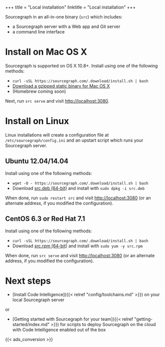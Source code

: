 +++
title = "Local installation"
linktitle = "Local installation"
+++

Sourcegraph in an all-in-one binary (`src`) which includes:

- a Sourcegraph server with a Web app and Git server
- a command line interface

# Install on Mac OS X

Sourcegraph is supported on OS X 10.8+. Install using one of the following methods:

* `curl -sSL https://sourcegraph.com/.download/install.sh | bash`
* [Download a gzipped static binary for Mac OS X](https://sourcegraph.com/.download/latest/darwin-amd64/src.gz)
* (Homebrew coming soon)

Next, run `src serve` and visit [http://localhost:3080](http://localhost:3080).

# Install on Linux

Linux installations will create a configuration file at `/etc/sourcegraph/config.ini` and
an upstart script which runs your Sourcegraph server.

## Ubuntu 12.04/14.04

Install using one of the following methods:

* `wget -O - https://sourcegraph.com/.download/install.sh | bash`
* Download [src.deb (64-bit)](https://sourcegraph.com/.download/latest/linux-amd64/src.deb)
and install with `sudo dpkg -i src.deb`

When done, run `sudo restart src` and visit [http://localhost:3080](http://localhost:3080)
(or an alternate address, if you modified the configuration).

## CentOS 6.3 or Red Hat 7.1

Install using one of the following methods:

* `curl -sSL https://sourcegraph.com/.download/install.sh | bash`
* Download [src.rpm (64-bit)](https://sourcegraph.com/.download/latest/linux-amd64/src.rpm)
and install with `sudo yum -y src.rpm`

When done, run `src serve` and visit [http://localhost:3080](http://localhost:3080)
(or an alternate address, if you modified the configuration).

# Next steps

* [Install Code Intelligence]({{< relref "config/toolchains.md" >}}) on your local Sourcegraph server

or

* [Getting started with Sourcegraph for your team]({{< relref "getting-started/index.md" >}}) for scripts to deploy
Sourcegraph on the cloud with Code Intelligence enabled out of the box

{{< ads_conversion >}}
